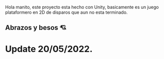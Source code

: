 Hola manito, este proyecto esta hecho con Unity, basicamente es un juego plataformero en 2D de disparos que aun no esta terminado.
## Abrazos y besos 💘
# Update 20/05/2022.
